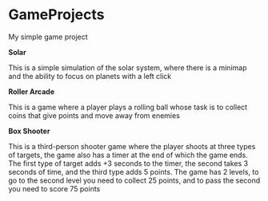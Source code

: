 # GameProjects

My simple game project

**Solar**

This is a simple simulation of the solar system, where there is a minimap and the ability to focus on planets with a left click

**Roller Arcade**

This is a game where a player plays a rolling ball whose task is to collect coins that give points and move away from enemies

**Box Shooter**

This is a third-person shooter game where the player shoots at three types of targets, the game also has a timer at the end of which the game ends. The first type of target adds +3 seconds to the timer, the second takes 3 seconds of time, and the third type adds 5 points. The game has 2 levels, to go to the second level you need to collect 25 points, and to pass the second you need to score 75 points
